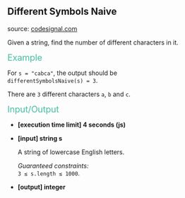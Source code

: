 <h2>Different Symbols Naive</h2>
<p>source: <a href="https://www.codesignal.com/">codesignal.com</a>
<div><p>Given a string, find the number of different characters in it.</p>
<p><span style="color:#44BFA3;font-size:1.4em">Example</span></p>
<p>For <code>s = "cabca"</code>, the output should be<br>
<code>differentSymbolsNaive(s) = 3</code>.</p>
<p>There are <code>3</code> different characters <code>a</code>, <code>b</code> and <code>c</code>.</p>
<p><span style="color:#44BFA3;font-size:1.4em">Input/Output</span></p>
<ul>
<li>
<p><strong>[execution time limit] 4 seconds (js)</strong></p>
</li>
<li>
<p><strong>[input] string s</strong></p>
<p>A string of lowercase English letters.</p>
<p><em>Guaranteed constraints:</em><br>
<code>3 ≤ s.length ≤ 1000</code>.</p>
</li>
<li>
<p><strong>[output] integer</strong></p>
</li>
</ul>
</div>